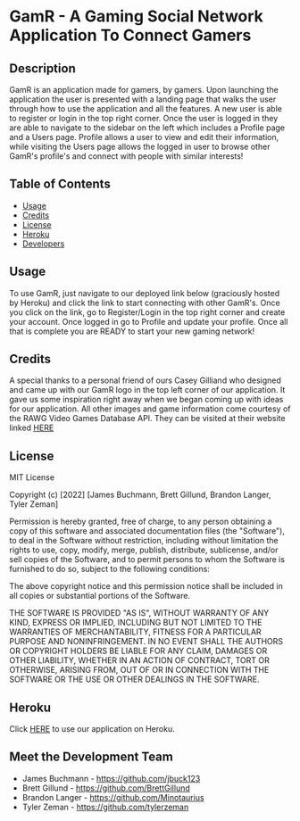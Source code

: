 # GamR - A Gaming Social Network Application To Connect Gamers

## Description 

GamR is an application made for gamers, by gamers. Upon launching the application the user is presented with a landing page that walks the user through how to use the application and all the features. A new user is able to register or login in the top right corner. Once the user is logged in they are able to navigate to the sidebar on the left which includes a Profile page and a Users page. Profile allows a user to view and edit their information, while visiting the Users page allows the logged in user to browse other GamR's profile's and connect with people with similar interests!

## Table of Contents

* [Usage](#usage)
* [Credits](#credits)
* [License](#license)
* [Heroku](#heroku)
* [Developers](#meet-the-development-team)

## Usage

To use GamR, just navigate to our deployed link below (graciously hosted by Heroku) and click the link to start connecting with other GamR's. Once you click on the link, go to Register/Login in the top right corner and create your account. Once logged in go to Profile and update your profile. Once all that is complete you are READY to start your new gaming network!

## Credits 

A special thanks to a personal friend of ours Casey Gilliand who designed and came up with our GamR logo in the top left corner of our application. It gave us some inspiration right away when we began coming up with ideas for our application. 
All other images and game information come courtesy of the RAWG Video Games Database API. They can be visited at their website linked [HERE](https://api.rawg.io/docs/)

## License

MIT License

Copyright (c) [2022] [James Buchmann, Brett Gillund, Brandon Langer, Tyler Zeman]

Permission is hereby granted, free of charge, to any person obtaining a copy
of this software and associated documentation files (the "Software"), to deal
in the Software without restriction, including without limitation the rights
to use, copy, modify, merge, publish, distribute, sublicense, and/or sell
copies of the Software, and to permit persons to whom the Software is
furnished to do so, subject to the following conditions:

The above copyright notice and this permission notice shall be included in all
copies or substantial portions of the Software.

THE SOFTWARE IS PROVIDED "AS IS", WITHOUT WARRANTY OF ANY KIND, EXPRESS OR
IMPLIED, INCLUDING BUT NOT LIMITED TO THE WARRANTIES OF MERCHANTABILITY,
FITNESS FOR A PARTICULAR PURPOSE AND NONINFRINGEMENT. IN NO EVENT SHALL THE
AUTHORS OR COPYRIGHT HOLDERS BE LIABLE FOR ANY CLAIM, DAMAGES OR OTHER
LIABILITY, WHETHER IN AN ACTION OF CONTRACT, TORT OR OTHERWISE, ARISING FROM,
OUT OF OR IN CONNECTION WITH THE SOFTWARE OR THE USE OR OTHER DEALINGS IN THE
SOFTWARE.

## Heroku

Click [HERE](https://gamr-applicaiton.herokuapp.com/) to use our application on Heroku.

## Meet the Development Team

* James Buchmann - https://github.com/jbuck123
* Brett Gillund - https://github.com/BrettGillund
* Brandon Langer - https://github.com/Minotaurius
* Tyler Zeman - https://github.com/tylerzeman